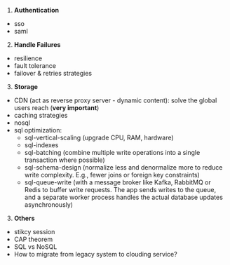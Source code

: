1. **Authentication**
- sso
- saml

2. **Handle Failures**
- resilience
- fault tolerance
- failover & retries strategies

3. **Storage**
- CDN (act as reverse proxy server - dynamic content): solve the global users reach (**very important**)
- caching strategies
- nosql
- sql optimization:
  - sql-vertical-scaling (upgrade CPU, RAM, hardware)
  - sql-indexes
  - sql-batching (combine multiple write operations into a single transaction where possible)
  - sql-schema-design (normalize less and denormalize more to reduce write complexity. E.g., fewer joins or foreign key constraints)
  - sql-queue-write (with a message broker like Kafka, RabbitMQ or Redis to buffer write requests. The app sends writes to the queue, and a separate worker process handles the actual database updates asynchronously)

3. **Others**
- stikcy session
- CAP theorem
- SQL vs NoSQL
- How to migrate from legacy system to clouding service?
